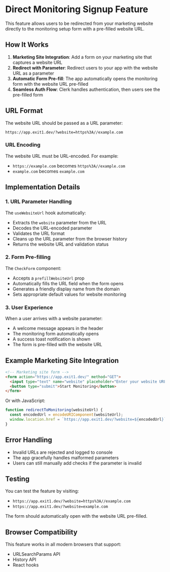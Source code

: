 # Direct Monitoring Signup Feature

This feature allows users to be redirected from your marketing website directly to the monitoring setup form with a pre-filled website URL.

## How It Works

1. **Marketing Site Integration**: Add a form on your marketing site that captures a website URL
2. **Redirect with Parameter**: Redirect users to your app with the website URL as a parameter
3. **Automatic Form Pre-fill**: The app automatically opens the monitoring form with the website URL pre-filled
4. **Seamless Auth Flow**: Clerk handles authentication, then users see the pre-filled form

## URL Format

The website URL should be passed as a URL parameter:

```
https://app.exit1.dev/?website=https%3A//example.com
```

### URL Encoding

The website URL must be URL-encoded. For example:
- `https://example.com` becomes `https%3A//example.com`
- `example.com` becomes `example.com`

## Implementation Details

### 1. URL Parameter Handling

The `useWebsiteUrl` hook automatically:
- Extracts the `website` parameter from the URL
- Decodes the URL-encoded parameter
- Validates the URL format
- Cleans up the URL parameter from the browser history
- Returns the website URL and validation status

### 2. Form Pre-filling

The `CheckForm` component:
- Accepts a `prefillWebsiteUrl` prop
- Automatically fills the URL field when the form opens
- Generates a friendly display name from the domain
- Sets appropriate default values for website monitoring

### 3. User Experience

When a user arrives with a website parameter:
- A welcome message appears in the header
- The monitoring form automatically opens
- A success toast notification is shown
- The form is pre-filled with the website URL

## Example Marketing Site Integration

```html
<!-- Marketing site form -->
<form action="https://app.exit1.dev/" method="GET">
  <input type="text" name="website" placeholder="Enter your website URL" required>
  <button type="submit">Start Monitoring</button>
</form>
```

Or with JavaScript:

```javascript
function redirectToMonitoring(websiteUrl) {
  const encodedUrl = encodeURIComponent(websiteUrl);
  window.location.href = `https://app.exit1.dev/?website=${encodedUrl}`;
}
```

## Error Handling

- Invalid URLs are rejected and logged to console
- The app gracefully handles malformed parameters
- Users can still manually add checks if the parameter is invalid

## Testing

You can test the feature by visiting:
- `https://app.exit1.dev/?website=https%3A//example.com`
- `https://app.exit1.dev/?website=example.com`

The form should automatically open with the website URL pre-filled.

## Browser Compatibility

This feature works in all modern browsers that support:
- URLSearchParams API
- History API
- React hooks
